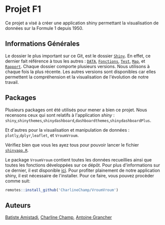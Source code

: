 # Projet F1

Ce projet a visé à créer une application shiny permettant la visualisation de données sur la Formule 1 depuis 1950.

## Informations Générales 

Le dossier le plus important sur ce Git, est le dossier [```Shiny```](https://github.com/Antoine7526/F1Repo/tree/main/Shiny). En effet, ce dernier fait référence à tous les autres : [```DATA```](https://github.com/Antoine7526/F1Repo/tree/main/DATA), [```Fonctions```](https://github.com/Antoine7526/F1Repo/tree/main/Fonctions),
[```Test```](https://github.com/Antoine7526/F1Repo/tree/main/Test), [```Map```](https://github.com/Antoine7526/F1Repo/tree/main/Map), et [```Rapport```](https://github.com/Antoine7526/F1Repo/tree/main/Rapport). Chaque dossier comporte plusieurs versions. Nous utilisons à chaque fois la plus récente. Les autres versions sont disponibles car elles permettent la compréhension et la visualisation de l'évolution de notre travail.


## Packages

Plusieurs packages ont été utilisés pour mener a bien ce projet. Nous recensons ceux qui sont relatifs à l'application *shiny* : 
```shiny```,```shinythemes```,```shinydashboard```,```dashboardthemes```,```shinydashboardPlus```.

Et d'autres pour la visualisation et manipulation de données : 
```plotly```,```dplyr```,```leaflet```, et ```VroumVroum```.

Vérifiez bien que vous les ayez tous pour pouvoir lancer le fichier [```shinyapp.R```](https://github.com/Antoine7526/F1Repo/blob/main/Shiny/3.1/shinyapp.R).

Le package ```VroumVroum``` contient toutes les données recueillies ainsi que toutes les fonctions développées sur ce dépôt. Pour plus d'informations sur ce dernier, il est disponible [ici](https://github.com/CharlineChamp/VroumVroum). Pour profiter plainement de notre application shiny, il est nécessaire de l'installer.
Pour ce faire, vous pouvez procèder comme suit: 
```r
remotes::install_github('CharlineChamp/VroumVroum') 
```
## Auteurs

[Batiste Amistadi](https://github.com/devilbaba), [Charline Champ](https://github.com/CharlineChamp), [Antoine Grancher](https://github.com/Antoine7526)

